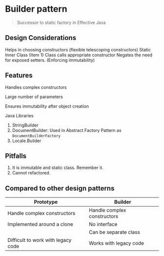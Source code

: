 
# Builder pattern

> Successor to static factory in Effective Java


## Design Considerations 

Helps in choosing constructors (flexible telescoping constructors)
Static Inner Class (Item 1)
Class calls appropriate constructor
Negates the need for exposed setters. (Enforcing immutability)



## Features
Handles complex constructors

Large number of parameters 

Ensures immutability after object creation

Java Libraries
1. StringBuilder
2. DocumentBuilder: Used in Abstract Factory Pattern as `DocumentBuilderFactory`
3. Locale.Builder




## Pitfalls 

1. It is immutable and static class. Remember it.
2. Cannot refactored.


## Compared to other design patterns

| Prototype                         | Builder                             |
|-----------------------------------|-------------------------------------|
| Handle complex constructors       | Handle complex constructors        |
| Implemented around a clone      | No interface |
|     | Can be separate class                 |
| Difficult to work with legacy code | Works with legacy code              |  



